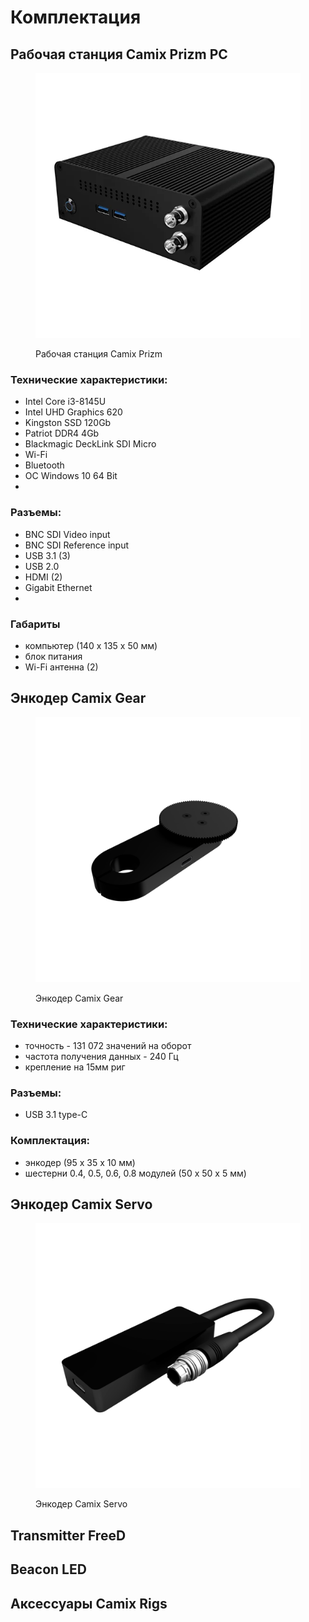 # Комплектация

## Рабочая станция Camix Prizm PC

<figure><img src="../.gitbook/assets/pc_45.png" alt=""><figcaption><p>Рабочая станция Camix Prizm</p></figcaption></figure>

### Технические характеристики:

* Intel Core i3-8145U
* Intel UHD Graphics 620
* Kingston SSD 120Gb
* Patriot DDR4 4Gb
* Blackmagic DeckLink SDI Micro
* Wi-Fi
* Bluetooth
* OC Windows 10 64 Bit
*

### Разъемы:

* BNC SDI Video input
* BNC SDI Reference input
* USB 3.1 (3)
* USB 2.0
* HDMI (2)
* Gigabit Ethernet
*

### Габариты

* компьютер (140 х 135 х 50 мм)
* блок питания
* Wi-Fi антенна (2)

## Энкодер Camix Gear

<figure><img src="../.gitbook/assets/camix_gears.png" alt=""><figcaption><p>Энкодер Camix Gear</p></figcaption></figure>

### Технические характеристики:

* точность - 131 072 значений на оборот
* частота получения данных - 240 Гц
* крепление на 15мм риг

### Разъемы:

* USB 3.1 type-C

### Комплектация:

* энкодер (95 х 35 х 10 мм)
* шестерни 0.4, 0.5, 0.6, 0.8 модулей (50 х 50 х 5 мм)

## Энкодер Camix Servo

<figure><img src="../.gitbook/assets/servo1.png" alt=""><figcaption><p>Энкодер Camix Servo</p></figcaption></figure>

## Transmitter FreeD

## Beacon LED

## Аксессуары Camix Rigs
